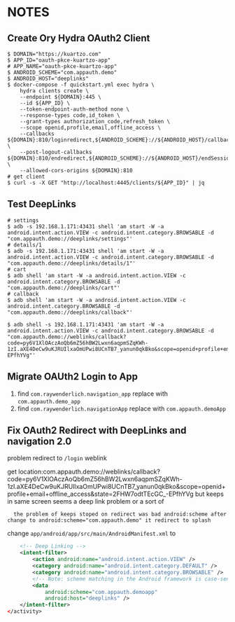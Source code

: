 # NOTES

## Create Ory Hydra OAuth2 Client

```shell
$ DOMAIN="https://kuartzo.com"
$ APP_ID="oauth-pkce-kuartzo-app"
# APP_NAME="oauth-pkce-kuartzo-app"
$ ANDROID_SCHEME="com.appauth.demo"
$ ANDROID_HOST="deeplinks"
$ docker-compose -f quickstart.yml exec hydra \
    hydra clients create \
    --endpoint ${DOMAIN}:445 \
    --id ${APP_ID} \
    --token-endpoint-auth-method none \
    --response-types code,id_token \
    --grant-types authorization_code,refresh_token \
    --scope openid,profile,email,offline_access \
    --callbacks ${DOMAIN}:810/loginredirect,${ANDROID_SCHEME}://${ANDROID_HOST}/callback,${ANDROID_SCHEME}://${ANDROID_HOST}/endSession \
    --post-logout-callbacks ${DOMAIN}:810/endredirect,${ANDROID_SCHEME}://${ANDROID_HOST}/endSession \
    --allowed-cors-origins ${DOMAIN}:810
# get client
$ curl -s -X GET "http://localhost:4445/clients/${APP_ID}" | jq
```
    
## Test DeepLinks

```shell
# settings
$ adb -s 192.168.1.171:43431 shell 'am start -W -a android.intent.action.VIEW -c android.intent.category.BROWSABLE -d "com.appauth.demo://deeplinks/settings"'
# details/1
$ adb -s 192.168.1.171:43431 shell 'am start -W -a android.intent.action.VIEW -c android.intent.category.BROWSABLE -d "com.appauth.demo://deeplinks/details/1"'
# cart
$ adb shell 'am start -W -a android.intent.action.VIEW -c android.intent.category.BROWSABLE -d "com.appauth.demo://deeplinks/cart"'
# callback
$ adb shell 'am start -W -a android.intent.action.VIEW -c android.intent.category.BROWSABLE -d "com.appauth.demo://deeplinks/callback"'

$ adb shell -s 192.168.1.171:43431 'am start -W -a android.intent.action.VIEW -c android.intent.category.BROWSABLE -d "com.appauth.demo://weblinks/callback?code=py6V1XlOAczAoQb6mZ56hBW2Lwxn6aqpmSZqKWh-1zI.aXE4DeCw9uKJRUIlxaOmUPwi8UCnTB7_yanun0qkBko&scope=openid+profile+email+offline_access&state=2FHW7odtTEcGC_-EPfhYVg"'
```

## Migrate OAUth2 Login to App

1. find `com.raywenderlich.navigation_app` replace with `com.appauth.demo_app`
2. find `com.raywenderlich.navigationApp` replace with `com.appauth.demoApp`

##  Fix OAuth2 Redirect with DeepLinks and navigation 2.0

problem redirect to `/login` weblink

get 
location:com.appauth.demo://weblinks/callback?code=py6V1XlOAczAoQb6mZ56hBW2Lwxn6aqpmSZqKWh-1zI.aXE4DeCw9uKJRUIlxaOmUPwi8UCnTB7_yanun0qkBko&scope=openid+profile+email+offline_access&state=2FHW7odtTEcGC_-EPfhYVg
      but keeps in same screen seems a deep link problem or a sort of

      the problem of keeps stoped on redirect was bad android:scheme after change to android:scheme="com.appauth.demo" it redirect to splash

change `app/android/app/src/main/AndroidManifest.xml` to 

```xml
    <!-- Deep Linking -->
    <intent-filter>
        <action android:name="android.intent.action.VIEW" />
        <category android:name="android.intent.category.DEFAULT" />
        <category android:name="android.intent.category.BROWSABLE" />
        <!-- Note: scheme matching in the Android framework is case-sensitive, unlike the RFC. As a result, you should always specify schemes using lowercase letters. -->
        <data
            android:scheme="com.appauth.demoapp"
            android:host="deeplinks" />
    </intent-filter>
</activity>
```
